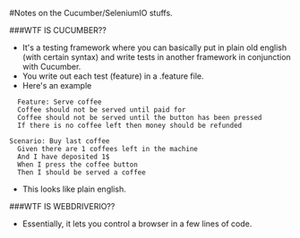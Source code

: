 #Notes on the Cucumber/SeleniumIO stuffs.

###WTF IS CUCUMBER??
- It's a testing framework where you can basically put in plain old english (with certain syntax) and write tests in another framework in conjunction with Cucumber.
- You write out each test (feature) in a .feature file.
- Here's an example

```Cucumber
  Feature: Serve coffee
  Coffee should not be served until paid for
  Coffee should not be served until the button has been pressed
  If there is no coffee left then money should be refunded

Scenario: Buy last coffee
  Given there are 1 coffees left in the machine
  And I have deposited 1$
  When I press the coffee button
  Then I should be served a coffee
```

- This looks like plain english.

###WTF IS WEBDRIVERIO??
- Essentially, it lets you control a browser in a few lines of code.
